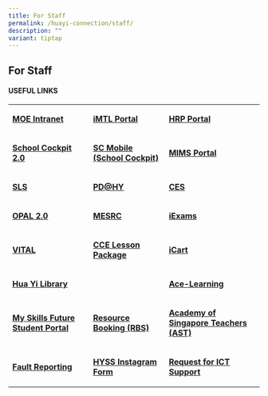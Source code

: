```yaml
---
title: For Staff
permalink: /huayi-connection/staff/
description: ""
variant: tiptap
---
```

<h2>For Staff</h2>
<h4>USEFUL LINKS</h4>
<table style="minWidth: 75px">
<colgroup>
<col>
<col>
<col>
</colgroup>
<tbody>
<tr>
<td rowspan="1" colspan="1">
<p><strong><a href="https://intranet.moe.gov.sg/Pages/Home.aspx" rel="noopener noreferrer nofollow" target="_blank">MOE Intranet</a></strong>
</p>
</td>
<td rowspan="1" colspan="1">
<p><strong><a href="https://imtl.moe.edu.sg/" rel="noopener noreferrer nofollow" target="_blank">iMTL Portal</a></strong>
</p>
</td>
<td rowspan="1" colspan="1">
<p><strong><a href="https://www.hrp.gov.sg/hrp/#/" rel="noopener noreferrer nofollow" target="_blank">HRP Portal</a></strong>
</p>
</td>
</tr>
<tr>
<td rowspan="1" colspan="1">
<p><strong><a href="https://schoolcockpit.moe.gov.sg/" rel="noopener noreferrer nofollow" target="_blank">School Cockpit 2.0</a></strong>
</p>
</td>
<td rowspan="1" colspan="1">
<p><strong><a href="https://scmobile.moe.edu.sg/" rel="noopener noreferrer nofollow" target="_blank">SC Mobile (School Cockpit)</a></strong>
</p>
</td>
<td rowspan="1" colspan="1">
<p><strong><a href="https://idp.mims.moe.gov.sg/nidp/saml2/sso" rel="noopener noreferrer nofollow" target="_blank">MIMS Portal</a></strong>
</p>
</td>
</tr>
<tr>
<td rowspan="1" colspan="1">
<p><strong><a href="https://vle.learning.moe.edu.sg/login" rel="noopener noreferrer nofollow" target="_blank">SLS</a></strong>
</p>
</td>
<td rowspan="1" colspan="1">
<p><strong><a href="https://sites.google.com/moe.edu.sg/pd-huayisecsch/home" rel="noopener noreferrer nofollow" target="_blank">PD@HY</a></strong>
</p>
</td>
<td rowspan="1" colspan="1">
<p><strong><a href="https://schools.gov.sg/owa" rel="noopener noreferrer nofollow" target="_blank">CES</a></strong>
</p>
</td>
</tr>
<tr>
<td rowspan="1" colspan="1">
<p><strong><a href="https://www.opal2.moe.edu.sg/app/index.html" rel="noopener noreferrer nofollow" target="_blank">OPAL 2.0</a></strong>
</p>
</td>
<td rowspan="1" colspan="1">
<p><strong><a href="https://www.mesrc.net/" rel="noopener noreferrer nofollow" target="_blank">MESRC</a></strong>
</p>
</td>
<td rowspan="1" colspan="1">
<p><strong><a href="https://iexams.moe.gov.sg/xe/login.do" rel="noopener noreferrer nofollow" target="_blank">iExams</a></strong>
</p>
</td>
</tr>
<tr>
<td rowspan="1" colspan="1">
<p><strong><a href="https://www.vital.gov.sg/" rel="noopener noreferrer nofollow" target="_blank">VITAL</a></strong>
</p>
</td>
<td rowspan="1" colspan="1">
<p><strong><a href="http://subjects.opal.moe.edu.sg/cce" rel="noopener noreferrer nofollow" target="_blank">CCE Lesson Package</a></strong>
</p>
</td>
<td rowspan="1" colspan="1">
<p><strong><a href="https://intranet.moe.gov.sg/moeprocurement/Pages/iCart.aspx" rel="noopener noreferrer nofollow" target="_blank">iCart</a></strong>
</p>
</td>
</tr>
<tr>
<td rowspan="1" colspan="1">
<p><strong><a href="https://schoolibrary.moe.edu.sg/huayisec/" rel="noopener noreferrer nofollow" target="_blank">Hua Yi Library</a></strong>
</p>
</td>
<td rowspan="1" colspan="1">
<p></p>
</td>
<td rowspan="1" colspan="1">
<p><strong><a href="https://www.ace-learning.com/" rel="noopener noreferrer nofollow" target="_blank">Ace-Learning</a></strong>
</p>
</td>
</tr>
<tr>
<td rowspan="1" colspan="1">
<p><strong><a href="https://www.myskillsfuture.gov.sg/content/student/en/secondary.html" rel="noopener noreferrer nofollow" target="_blank">My Skills Future Student Portal</a></strong>
</p>
</td>
<td rowspan="1" colspan="1">
<p><strong><a href="https://rbs.avero-tech.com/" rel="noopener noreferrer nofollow" target="_blank">Resource Booking (RBS)</a></strong>
</p>
</td>
<td rowspan="1" colspan="1">
<p><strong><a href="https://academyofsingaporeteachers.moe.edu.sg/" rel="noopener noreferrer nofollow" target="_blank">Academy of Singapore Teachers (AST)</a></strong>
</p>
</td>
</tr>
<tr>
<td rowspan="1" colspan="1">
<p><strong><a href="https://form.gov.sg/5df1bacf0c936b00190cbded" rel="noopener noreferrer nofollow" target="_blank">Fault Reporting</a></strong>
</p>
</td>
<td rowspan="1" colspan="1">
<p><strong><a href="https://docs.google.com/forms/d/e/1FAIpQLSeEBPk6PDZ_aS6fEE8JdQdmvQSba4GhfwrkBxwQ3ZEeHkxrjA/viewform" rel="noopener noreferrer nofollow" target="_blank">HYSS Instagram Form</a></strong>
</p>
</td>
<td rowspan="1" colspan="1">
<p><strong><a href="https://form.gov.sg/5dfb06ae2371120019bfe2ef" rel="noopener noreferrer nofollow" target="_blank">Request for ICT Support</a></strong>
</p>
</td>
</tr>
</tbody>
</table>
<p></p>